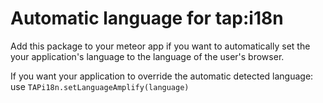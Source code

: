 # Automatic language for tap:i18n
Add this package to your meteor app if you want to automatically set the your application's language to the language of the user's browser.

If you want your application to override the automatic detected language: use `TAPi18n.setLanguageAmplify(language)`
